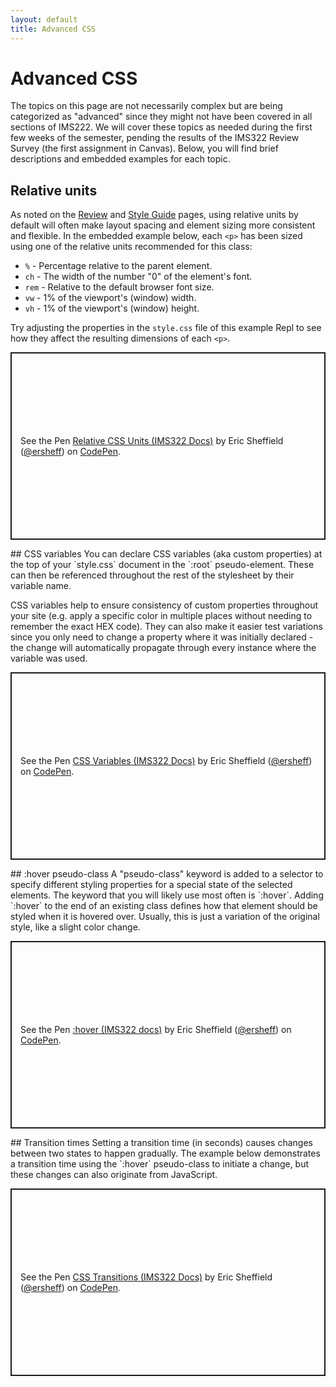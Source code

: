 ```yaml
---
layout: default
title: Advanced CSS
---
```

# Advanced CSS
The topics on this page are not necessarily complex but are being categorized as "advanced" since they might not have been covered in all sections of IMS222. We will cover these topics as needed during the first few weeks of the semester, pending the results of the IMS322 Review Survey (the first assignment in Canvas). Below, you will find brief descriptions and embedded examples for each topic.
## Relative units
As noted on the [Review](review.md#relative-units) and [Style Guide](style-guide.md#use-flexible-and-relative-units-whenever-possible) pages, using relative units by default will often make layout spacing and element sizing more consistent and flexible. In the embedded example below, each `<p>` has been sized using one of the relative units recommended for this class:
- `%` - Percentage relative to the parent element. 
- `ch` - The width of the number "0" of the element's font.
- `rem`	- Relative to the default browser font size.
- `vw` - 1% of the viewport's (window) width.
- `vh` - 1% of the viewport's (window) height.

Try adjusting the properties in the `style.css` file of this example Repl to see how they affect the resulting dimensions of each `<p>`.
<p class="codepen" data-height="300" data-default-tab="html,result" data-slug-hash="qBgevda" data-editable="true" data-user="ersheff" style="height: 300px; box-sizing: border-box; display: flex; align-items: center; justify-content: center; border: 2px solid; margin: 1em 0; padding: 1em;">
  <span>See the Pen <a href="https://codepen.io/ersheff/pen/qBgevda">
  Relative CSS Units (IMS322 Docs)</a> by Eric Sheffield (<a href="https://codepen.io/ersheff">@ersheff</a>)
  on <a href="https://codepen.io">CodePen</a>.</span>
</p>
## CSS variables
You can declare CSS variables (aka custom properties) at the top of your `style.css` document in the `:root` pseudo-element. These can then be referenced throughout the rest of the stylesheet by their variable name.

CSS variables help to ensure consistency of custom properties throughout your site (e.g. apply a specific color in multiple places without needing to remember the exact HEX code). They can also make it easier test variations since you only need to change a property where it was initially declared - the change will automatically propagate through every instance where the variable was used.
<p class="codepen" data-height="350" data-default-tab="html,result" data-slug-hash="wvNVOKx" data-editable="true" data-user="ersheff" style="height: 300px; box-sizing: border-box; display: flex; align-items: center; justify-content: center; border: 2px solid; margin: 1em 0; padding: 1em;">
  <span>See the Pen <a href="https://codepen.io/ersheff/pen/wvNVOKx">
  CSS Variables (IMS322 Docs)</a> by Eric Sheffield (<a href="https://codepen.io/ersheff">@ersheff</a>)
  on <a href="https://codepen.io">CodePen</a>.</span>
</p>
## :hover pseudo-class
A "pseudo-class" keyword is added to a selector to specify different styling properties for a special state of the selected elements. The keyword that you will likely use most often is `:hover`. Adding `:hover` to the end of an existing class defines how that element should be styled when it is hovered over. Usually, this is just a variation of the original style, like a slight color change.
<p class="codepen" data-height="300" data-default-tab="html,result" data-slug-hash="abXeMdN" data-editable="true" data-user="ersheff" style="height: 300px; box-sizing: border-box; display: flex; align-items: center; justify-content: center; border: 2px solid; margin: 1em 0; padding: 1em;">
  <span>See the Pen <a href="https://codepen.io/ersheff/pen/abXeMdN">
  :hover (IMS322 docs)</a> by Eric Sheffield (<a href="https://codepen.io/ersheff">@ersheff</a>)
  on <a href="https://codepen.io">CodePen</a>.</span>
</p>
## Transition times
Setting a transition time (in seconds) causes changes between two states to happen gradually. The example below demonstrates a transition time using the `:hover` pseudo-class to initiate a change, but these changes can also originate from JavaScript.
<p class="codepen" data-height="300" data-default-tab="html,result" data-slug-hash="qBgevZq" data-editable="true" data-user="ersheff" style="height: 300px; box-sizing: border-box; display: flex; align-items: center; justify-content: center; border: 2px solid; margin: 1em 0; padding: 1em;">
  <span>See the Pen <a href="https://codepen.io/ersheff/pen/qBgevZq">
  CSS Transitions (IMS322 Docs)</a> by Eric Sheffield (<a href="https://codepen.io/ersheff">@ersheff</a>)
  on <a href="https://codepen.io">CodePen</a>.</span>
</p>
<script async src="https://cpwebassets.codepen.io/assets/embed/ei.js"></script>